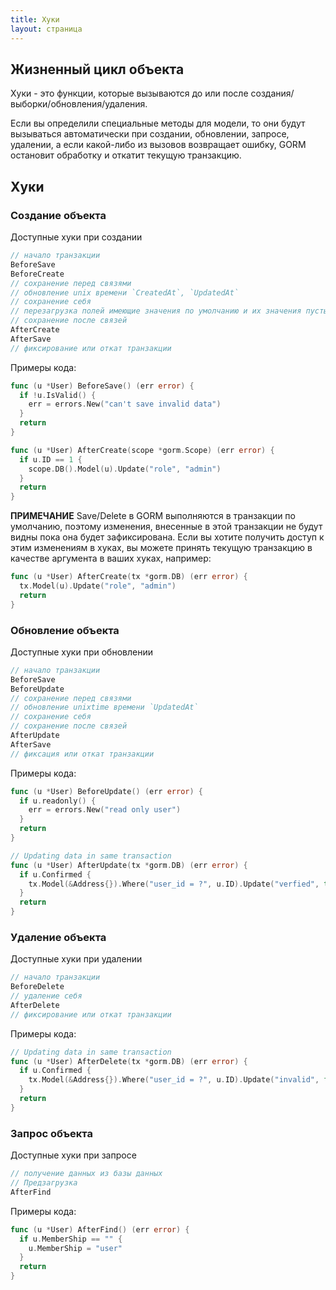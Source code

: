 ```yaml
---
title: Хуки
layout: страница
---
```


## Жизненный цикл объекта

Хуки - это функции, которые вызываются до или после создания/выборки/обновления/удаления.

Если вы определили специальные методы для модели, то они будут вызываться автоматически при создании, обновлении, запросе, удалении, а если какой-либо из вызовов возвращает ошибку, GORM остановит обработку и откатит текущую транзакцию.

## Хуки

### Создание объекта

Доступные хуки при создании

```go
// начало транзакции
BeforeSave
BeforeCreate
// сохранение перед связями
// обновление unix времени `CreatedAt`, `UpdatedAt`
// сохранение себя
// перезагрузка полей имеющие значения по умолчанию и их значения пусты
// сохранение после связей
AfterCreate
AfterSave
// фиксирование или откат транзакции
```

Примеры кода:

```go
func (u *User) BeforeSave() (err error) {
  if !u.IsValid() {
    err = errors.New("can't save invalid data")
  }
  return
}

func (u *User) AfterCreate(scope *gorm.Scope) (err error) {
  if u.ID == 1 {
    scope.DB().Model(u).Update("role", "admin")
  }
  return
}
```

**ПРИМЕЧАНИЕ** Save/Delete в GORM выполняются в транзакции по умолчанию, поэтому изменения, внесенные в этой транзакции не будут видны пока она будет зафиксирована. Если вы хотите получить доступ к этим изменениям в хуках, вы можете принять текущую транзакцию в качестве аргумента в ваших хуках, например:

```go
func (u *User) AfterCreate(tx *gorm.DB) (err error) {
  tx.Model(u).Update("role", "admin")
  return
}
```

### Обновление объекта

Доступные хуки при обновлении

```go
// начало транзакции
BeforeSave
BeforeUpdate
// сохранение перед связями
// обновление unixtime времени `UpdatedAt`
// сохранение себя
// сохранение после связей
AfterUpdate
AfterSave
// фиксация или откат транзакции
```

Примеры кода:

```go
func (u *User) BeforeUpdate() (err error) {
  if u.readonly() {
    err = errors.New("read only user")
  }
  return
}

// Updating data in same transaction
func (u *User) AfterUpdate(tx *gorm.DB) (err error) {
  if u.Confirmed {
    tx.Model(&Address{}).Where("user_id = ?", u.ID).Update("verfied", true)
  }
  return
}
```

### Удаление объекта

Доступные хуки при удалении

```go
// начало транзакции
BeforeDelete
// удаление себя
AfterDelete
// фиксирование или откат транзакции
```

Примеры кода:

```go
// Updating data in same transaction
func (u *User) AfterDelete(tx *gorm.DB) (err error) {
  if u.Confirmed {
    tx.Model(&Address{}).Where("user_id = ?", u.ID).Update("invalid", false)
  }
  return
}
```

### Запрос объекта

Доступные хуки при запросе

```go
// получение данных из базы данных
// Предзагрузка
AfterFind
```

Примеры кода:

```go
func (u *User) AfterFind() (err error) {
  if u.MemberShip == "" {
    u.MemberShip = "user"
  }
  return
}
```
